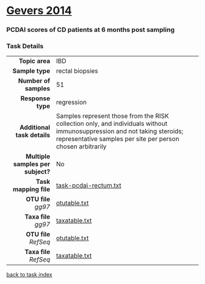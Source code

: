 # [Gevers 2014]( ../docs/gevers.html )
### PCDAI scores of CD patients at 6 months post sampling

### Task Details
|  |  |
| ------------------------: |-----------------------------------------------------------|
| **Topic area**                | IBD                                                |
| **Sample type**               | rectal biopsies                                         |
| **Number of samples**         | 51                                         |
| **Response type**             | regression                                           |
| **Additional task details**              | Samples represent those from the RISK collection only, and individuals without immunosuppression and not taking steroids; representative samples per site per person chosen arbitrarily                                  |
| **Multiple samples per subject?**     | No |
| **Task mapping file**         | [task-pcdai-rectum.txt](../datasets/gevers/task-pcdai-rectum.txt)                                 |
| **OTU file** *gg97*           | [otutable.txt](../datasets/gevers/gg/otutable.txt)                             |
| **Taxa file** *gg97*          | [taxatable.txt](../datasets/gevers/gg/taxatable.txt)                          |
| **OTU file** *RefSeq*         | [otutable.txt](../datasets/gevers/refseq/otutable.txt)                    |
| **Taxa file** *RefSeq*        | [taxatable.txt](../datasets/gevers/refseq/taxatable.txt)                  |


[back to task index](../README.md)